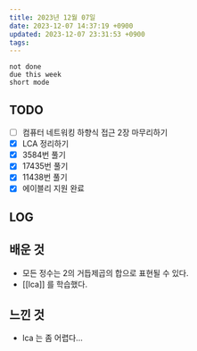 ```yaml
---
title: 2023년 12월 07일
date: 2023-12-07 14:37:19 +0900
updated: 2023-12-07 23:31:53 +0900
tags: 
---
```


```tasks
not done 
due this week
short mode
```

## TODO

- [ ] 컴퓨터 네트워킹 하향식 접근 2장 마무리하기
- [x] LCA 정리하기
- [x] 3584번 풀기
- [x] 17435번 풀기
- [x] 11438번 풀기
- [x] 에이블리 지원 완료

## LOG

## 배운 것

- 모든 정수는 2의 거듭제곱의 합으로 표현될 수 있다.
- [[lca]] 를 학습했다.

## 느낀 것

- lca 는 좀 어렵다…